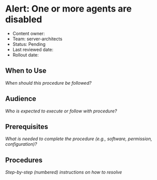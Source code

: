 # Alert: One or more agents are disabled

- Content owner: 
- Team: server-architects
- Status: Pending
- Last reviewed date: 
- Rollout date: 
## When to Use
*When should this procedure be followed?*

## Audience
*Who is expected to execute or follow with procedure?*

## Prerequisites
*What is needed to complete the procedure (e.g., software, permission, configuration)?*

## Procedures
*Step-by-step (numbered) instructions on how to resolve*